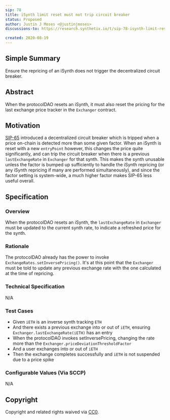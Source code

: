 ```yaml
---
sip: 78
title: iSynth limit reset must not trip circuit breaker
status: Proposed
author: Justin J Moses <@justinjmoses>
discussions-to: https://research.synthetix.io/t/sip-78-isynth-limit-reset-must-not-trip-circuit-breaker/181

created: 2020-08-19
---
```


<!--You can leave these HTML comments in your merged SIP and delete the visible duplicate text guides, they will not appear and may be helpful to refer to if you edit it again. This is the suggested template for new SIPs. Note that an SIP number will be assigned by an editor. When opening a pull request to submit your SIP, please use an abbreviated title in the filename, `sip-draft_title_abbrev.md`. The title should be 44 characters or less.-->

## Simple Summary

<!--"If you can't explain it simply, you don't understand it well enough." Simply describe the outcome the proposed changes intends to achieve. This should be non-technical and accessible to a casual community member.-->

Ensure the repricing of an iSynth does not trigger the decentralized circuit breaker.

## Abstract

<!--A short (~200 word) description of the proposed change, the abstract should clearly describe the proposed change. This is what *will* be done if the SIP is implemented, not *why* it should be done or *how* it will be done. If the SIP proposes deploying a new contract, write, "we propose to deploy a new contract that will do x".-->

When the protocolDAO resets an iSynth, it must also reset the pricing for the last exchange price tracker in the `Exchanger` contract.

## Motivation

<!--This is the problem statement. This is the *why* of the SIP. It should clearly explain *why* the current state of the protocol is inadequate.  It is critical that you explain *why* the change is needed, if the SIP proposes changing how something is calculated, you must address *why* the current calculation is innaccurate or wrong. This is not the place to describe how the SIP will address the issue!-->

[SIP-65](./sip-65.md) introduced a decentralized circuit breaker which is tripped when a price on-chain is detected more than some given factor. When an iSynth is reset with a new `entryPoint` however, this changes the price quite significantly, and can trip the circuit breaker when there is a previous `lastExchangeRate` in `Exchanger` for that synth. This makes the synth unusable unless the factor is bumped up sufficiently to handle the iSynth repricing (or any iSynth repricing if many are performed simultaneously), and since the factor setting is system-wide, a much higher factor makes SIP-65 less useful overall.

## Specification

<!--The specification should describe the syntax and semantics of any new feature, there are five sections
1. Overview
2. Rationale
3. Technical Specification
4. Test Cases
5. Configurable Values
-->

### Overview

<!--This is a high level overview of *how* the SIP will solve the problem. The overview should clearly describe how the new feature will be implemented.-->

When the protocolDAO resets an iSynth, the `lastExchangeRate` in `Exchanger` must be updated to the current synth rate, to indicate a refreshed price for the synth.

### Rationale

<!--This is where you explain the reasoning behind how you propose to solve the problem. Why did you propose to implement the change in this way, what were the considerations and trade-offs. The rationale fleshes out what motivated the design and why particular design decisions were made. It should describe alternate designs that were considered and related work. The rationale may also provide evidence of consensus within the community, and should discuss important objections or concerns raised during discussion.-->

The protocolDAO already has the power to invoke `ExchangeRates.setInversePricing()`. It's at this point that the `Exchanger` must be told to update any previous exchange rate with the one calculated at the time of repricing.

### Technical Specification

<!--The technical specification should outline the public API of the changes proposed. That is, changes to any of the interfaces Synthetix currently exposes or the creations of new ones.-->

N/A

### Test Cases

<!--Test cases for an implementation are mandatory for SIPs but can be included with the implementation..-->

- Given `iETH` is an inverse synth tracking `ETH`
- And there exists a previous exchange into or out of `iETH`, ensuring `Exchanger.lastExchangeRate(iETH)` has an entry
- When the protocolDAO invokes setInversePricing, changing the rate more than the `Exchanger.priceDeviationThresholdFactor`
- And a user exchanges into or out of `iETH`
- Then the exchange completes successfully and `iETH` is not suspended due to a price spike

### Configurable Values (Via SCCP)

<!--Please list all values configurable via SCCP under this implementation.-->

N/A

## Copyright

Copyright and related rights waived via [CC0](https://creativecommons.org/publicdomain/zero/1.0/).
